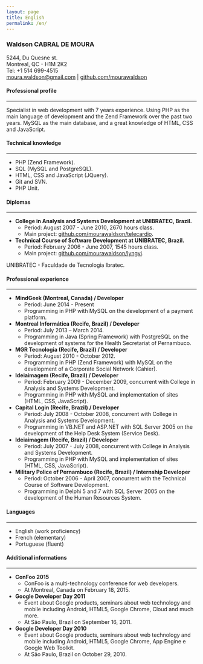 ```yaml
---
layout: page
title: English
permalink: /en/
---
```


### Waldson CABRAL DE MOURA

5244, Du Quesne st.  
Montreal, QC - H1M 2K2  
Tel: +1 514 699-4515  
[moura.waldson@gmail.com](http://mailto:moura.waldson@gmail.com) | [github.com/mourawaldson](http://github.com/mourawaldson)
#### Professional profile
***
Specialist in web development with 7 years experience. Using PHP as the main language of development and the Zend Framework over the past two years. MySQL as the main database, and a great knowledge of HTML, CSS and JavaScript.

#### Technical knowledge
***
- PHP (Zend Framework).
- SQL (MySQL and PostgreSQL).
- HTML, CSS and JavaScript (JQuery).
- Git and SVN.
- PHP Unit.

#### Diplomas
***
- **College in Analysis and Systems Development at UNIBRATEC, Brazil.**
   - Period: August 2007 - June 2010, 2670 hours class.
   - Main project: [github.com/mourawaldson/telecardio](http://github.com/mourawaldson/telecardio).
- **Technical Course of Software Development at UNIBRATEC, Brazil.**
   - Period: February 2006 - June 2007, 1545 hours class.
   - Main project: [github.com/mourawaldson/lyngvi](http://github.com/mourawaldson/lyngvi).

UNIBRATEC - Faculdade de Tecnologia Ibratec.

#### Professional experience
***
- **MindGeek (Montreal, Canada) / Developer**
   - Period: June 2014 - Present
   - Programming in PHP with MySQL on the development of a payment platform.
- **Montreal Informática (Recife, Brazil) / Developer**
   - Period: July 2013 – March 2014.
   - Programming in Java (Spring Framework) with PostgreSQL on the development of systems for the Health Secretariat of Pernambuco.
- **MGR Tecnologia (Recife, Brazil) / Developer**
   - Period: August 2010 - October 2012.
   - Programming in PHP (Zend Framework) with MySQL on the development of a Corporate Social Network (Cahier).
- **Ideiaimagem (Recife, Brazil) / Developer**
   - Period: February 2009 - December 2009, concurrent with College in Analysis and Systems Development.
   - Programming in PHP with MySQL and implementation of sites (HTML, CSS, JavaScript).
- **Capital Login (Recife, Brazil) / Developer**
   - Period: July 2008 - October 2008, concurrent with College in Analysis and Systems Development.
   - Programming in VB.NET and ASP.NET with SQL Server 2005 on the development of the Help Desk System (Service Desk).
- **Ideiaimagem (Recife, Brazil) / Developer**
   - Period: July 2007 - July 2008, concurrent with College in Analysis and Systems Development.
   - Programming in PHP with MySQL and implementation of sites (HTML, CSS, JavaScript).
- **Military Police of Pernambuco (Recife, Brazil) / Internship Developer**
   - Period: October 2006 - April 2007, concurrent with the Technical Course of Software Development.
   - Programming in Delphi 5 and 7 with SQL Server 2005 on the development of the Human Resources System.

#### Languages
***
- English (work proficiency)
- French (elementary)
- Portuguese (fluent)

#### Additional informations
***
- **ConFoo 2015**
   - ConFoo is a multi-technology conference for web developers.
   - At Montreal, Canada on February 18, 2015.
- **Google Developer Day 2011**
   - Event about Google products, seminars about web technology and mobile including Android, HTML5, Google Chrome, Cloud and much more.
   - At São Paulo, Brazil on September 16, 2011.
- **Google Developer Day 2010**
   - Event about Google products, seminars about web technology and mobile including Android, HTML5, Google Chrome, App Engine e Google Web Toolkit.
   - At São Paulo, Brazil on October 29, 2010.
